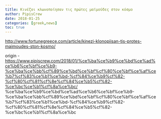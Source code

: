 ```yaml
---
title: Κινέζοι κλωνοποίησαν τις πρώτες μαϊμούδες στον κόσμο
author: PipisCrew
date: 2018-01-25
categories: [greek,news]
toc: true
---
```


http://www.fortunegreece.com/article/kinezi-klonopiisan-tis-protes-maimoudes-ston-kosmo/

origin - https://www.pipiscrew.com/2018/01/%ce%ba%ce%b9%ce%bd%ce%ad%ce%b6%ce%bf%ce%b9-%ce%ba%ce%bb%cf%89%ce%bd%ce%bf%cf%80%ce%bf%ce%af%ce%b7%cf%83%ce%b1%ce%bd-%cf%84%ce%b9%cf%82-%cf%80%cf%81%cf%8e%cf%84%ce%b5%cf%82-%ce%bc%ce%b1%cf%8a%ce%bc/ %ce%ba%ce%b9%ce%bd%ce%ad%ce%b6%ce%bf%ce%b9-%ce%ba%ce%bb%cf%89%ce%bd%ce%bf%cf%80%ce%bf%ce%af%ce%b7%cf%83%ce%b1%ce%bd-%cf%84%ce%b9%cf%82-%cf%80%cf%81%cf%8e%cf%84%ce%b5%cf%82-%ce%bc%ce%b1%cf%8a%ce%bc